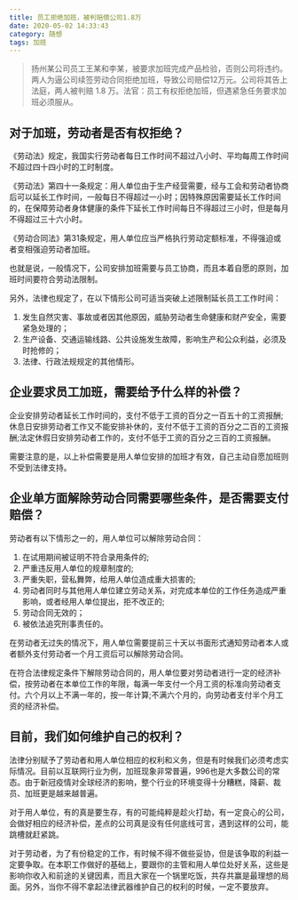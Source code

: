 ```yaml
---
title: 员工拒绝加班，被判赔偿公司1.8万
date: 2020-05-02 14:33:43
category: 随想
tags: 加班
---
```


> 扬州某公司员工王某和李某，被要求加班完成产品检验，否则公司将违约。两人为逼公司续签劳动合同拒绝加班，导致公司赔偿12万元。公司将其告上法庭，两人被判赔 1.8 万。法官：员工有权拒绝加班，但遇紧急任务要求加班必须服从。

## 对于加班，劳动者是否有权拒绝？

《劳动法》规定，我国实行劳动者每日工作时间不超过八小时、平均每周工作时间不超过四十四小时的工时制度。

《劳动法》第四十一条规定：用人单位由于生产经营需要，经与工会和劳动者协商后可以延长工作时间，一般每日不得超过一小时；因特殊原因需要延长工作时间的，在保障劳动者身体健康的条件下延长工作时间每日不得超过三小时，但是每月不得超过三十六小时。

《劳动合同法》第31条规定，用人单位应当严格执行劳动定额标准，不得强迫或者变相强迫劳动者加班。

也就是说，一般情况下，公司安排加班需要与员工协商，而且本着自愿的原则，加班时间要符合劳动法限制。

另外，法律也规定了，在以下情形公司可适当突破上述限制延长员工工作时间：

1. 发生自然灾害、事故或者因其他原因，威胁劳动者生命健康和财产安全，需要紧急处理的；
2. 生产设备、交通运输线路、公共设施发生故障，影响生产和公众利益，必须及时抢修的；
3. 法律、行政法规规定的其他情形。

## 企业要求员工加班，需要给予什么样的补偿？

企业安排劳动者延长工作时间的，支付不低于工资的百分之一百五十的工资报酬;休息日安排劳动者工作又不能安排补休的，支付不低于工资的百分之二百的工资报酬;法定休假日安排劳动者工作的，支付不低于工资的百分之三百的工资报酬。

需要注意的是，以上补偿需要是用人单位安排的加班才有效，自己主动自愿加班则不受到法律支持。

## 企业单方面解除劳动合同需要哪些条件，是否需要支付赔偿？

劳动者有以下情形之一的，用人单位可以解除劳动合同：

1. 在试用期间被证明不符合录用条件的;
2. 严重违反用人单位的规章制度的;
3. 严重失职，营私舞弊，给用人单位造成重大损害的;
4. 劳动者同时与其他用人单位建立劳动关系，对完成本单位的工作任务造成严重影响，或者经用人单位提出，拒不改正的;
5. 劳动合同无效的；
6. 被依法追究刑事责任的。

在劳动者无过失的情况下，用人单位需要提前三十天以书面形式通知劳动者本人或者额外支付劳动者一个月工资后可以解除劳动合同。

在符合法律规定条件下解除劳动合同的，用人单位要对劳动者进行一定的经济补偿，按劳动者在本单位工作的年限，每满一年支付一个月工资的标准向劳动者支付。六个月以上不满一年的，按一年计算;不满六个月的，向劳动者支付半个月工资的经济补偿。

## 目前，我们如何维护自己的权利？

法律分别赋予了劳动者和用人单位相应的权利和义务，但是有时候我们必须考虑实际情况。目前以互联网行业为例，加班现象非常普遍，996也是大多数公司的常态。由于新冠疫情对全球经济的影响，整个行业的环境变得十分糟糕，降薪、裁员、加班更是越来越普遍。

对于用人单位，有的真是要生存，有的可能纯粹是趁火打劫，有一定良心的公司，会做好相应的经济补偿，差点的公司真是没有任何底线可言，遇到这样的公司，能跳槽就赶紧跳。

对于劳动者，为了有份稳定的工作，有时候不得不做些妥协，但是该争取的利益一定要争取。在本职工作做好的基础上，要跟你的主管和用人单位处好关系，这些是影响你收入和前途的关键因素，而且大家在一个锅里吃饭，共存共赢是最理想的局面。另外，当你不得不拿起法律武器维护自己的权利的时候，一定不要放弃。


